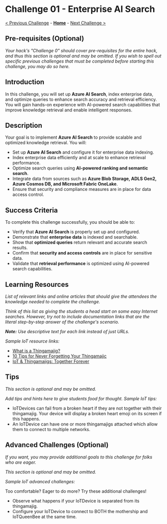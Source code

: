 # Challenge 01 - Enterprise AI Search

[< Previous Challenge](./Challenge-00.md) - **[Home](../README.md)** - [Next Challenge >](./Challenge-02.md)

## Pre-requisites (Optional)

*Your hack's "Challenge 0" should cover pre-requisites for the entire hack, and thus this section is optional and may be omitted.  If you wish to spell out specific previous challenges that must be completed before starting this challenge, you may do so here.*

## Introduction

In this challenge, you will set up **Azure AI Search**, index enterprise data, and optimize queries to enhance search accuracy and retrieval efficiency. You will gain hands-on experience with AI-powered search capabilities that improve knowledge retrieval and enable intelligent responses.

## Description

Your goal is to implement **Azure AI Search** to provide scalable and optimized knowledge retrieval. You will:

- Set up **Azure AI Search** and configure it for enterprise data indexing.
- Index enterprise data efficiently and at scale to enhance retrieval performance.
- Optimize search queries using **AI-powered ranking and semantic search**.
- Integrate data from sources such as **Azure Blob Storage, ADLS Gen2, Azure Cosmos DB, and Microsoft Fabric OneLake**.
- Ensure that security and compliance measures are in place for data access control.

## Success Criteria

To complete this challenge successfully, you should be able to:

- Verify that **Azure AI Search** is properly set up and configured.
- Demonstrate that **enterprise data** is indexed and searchable.
- Show that **optimized queries** return relevant and accurate search results.
- Confirm that **security and access controls** are in place for sensitive data.
- Validate that **retrieval performance** is optimized using AI-powered search capabilities.


## Learning Resources

_List of relevant links and online articles that should give the attendees the knowledge needed to complete the challenge._

*Think of this list as giving the students a head start on some easy Internet searches. However, try not to include documentation links that are the literal step-by-step answer of the challenge's scenario.*

***Note:** Use descriptive text for each link instead of just URLs.*

*Sample IoT resource links:*

- [What is a Thingamajig?](https://www.bing.com/search?q=what+is+a+thingamajig)
- [10 Tips for Never Forgetting Your Thingamajic](https://www.youtube.com/watch?v=dQw4w9WgXcQ)
- [IoT & Thingamajigs: Together Forever](https://www.youtube.com/watch?v=yPYZpwSpKmA)

## Tips

*This section is optional and may be omitted.*

*Add tips and hints here to give students food for thought. Sample IoT tips:*

- IoTDevices can fail from a broken heart if they are not together with their thingamajig. Your device will display a broken heart emoji on its screen if this happens.
- An IoTDevice can have one or more thingamajigs attached which allow them to connect to multiple networks.

## Advanced Challenges (Optional)

*If you want, you may provide additional goals to this challenge for folks who are eager.*

*This section is optional and may be omitted.*

*Sample IoT advanced challenges:*

Too comfortable?  Eager to do more?  Try these additional challenges!

- Observe what happens if your IoTDevice is separated from its thingamajig.
- Configure your IoTDevice to connect to BOTH the mothership and IoTQueenBee at the same time.
